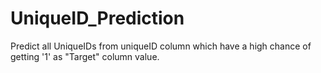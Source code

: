 # UniqueID_Prediction
Predict all UniqueIDs from uniqueID column which have a high chance of getting '1' as "Target" column value.
